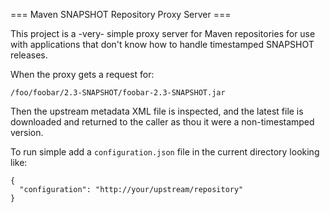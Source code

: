 === Maven SNAPSHOT Repository Proxy Server ===

This project is a -very- simple proxy server for Maven repositories for use with
applications that don't know how to handle timestamped SNAPSHOT releases.

When the proxy gets a request for:

    /foo/foobar/2.3-SNAPSHOT/foobar-2.3-SNAPSHOT.jar

Then the upstream metadata XML file is inspected, and the latest file is downloaded
and returned to the caller as thou it were a non-timestamped version.

To run simple add a `configuration.json` file in the current directory looking like:

    {
	  "configuration": "http://your/upstream/repository"
    }

